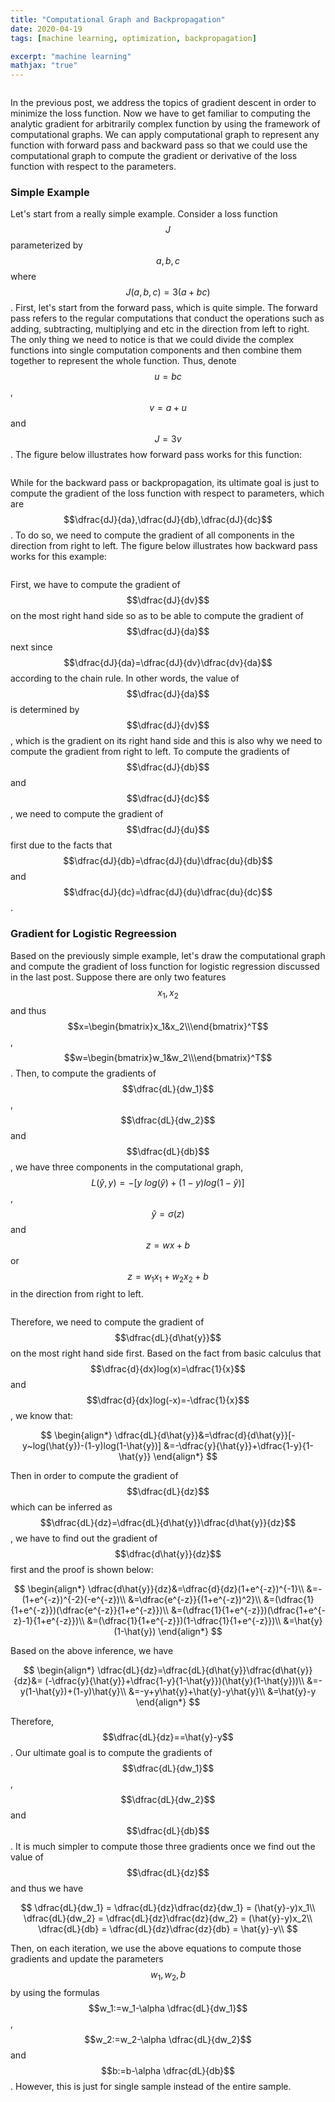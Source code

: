 ```yaml
---
title: "Computational Graph and Backpropagation"
date: 2020-04-19
tags: [machine learning, optimization, backpropagation]

excerpt: "machine learning"
mathjax: "true"
---
```


<img src="{{ site.url }}{{ site.baseurl }}/images/computational graph/header_img.jpg" alt="">

In the previous post, we address the topics of gradient descent in order to minimize the loss function. Now we have to get familiar to computing the analytic gradient for arbitrarily complex function by using the framework of computational graphs. We can apply computational graph to represent any function with forward pass and backward pass so that we could use the computational graph to compute the gradient or derivative of the loss function with respect to the parameters.

### Simple Example

Let's start from a really simple example. Consider a loss function $$J$$ parameterized by $$a,b,c$$ where $$J(a,b,c)=3(a+bc)$$. First, let's start from the forward pass, which is quite simple. The forward pass refers to the regular computations that conduct the operations such as adding, subtracting, multiplying and etc in the direction from left to right. The only thing we need to notice is that we could divide the complex functions into single computation components and then combine them together to represent the whole function. Thus, denote $$u=bc$$, $$v=a+u$$ and $$J=3v$$. The figure below illustrates how forward pass works for this function:

<img src="{{ site.url }}{{ site.baseurl }}/images/computational graph/forward_pass_simple_example.PNG" alt="">

While for the backward pass or backpropagation, its ultimate goal is just to compute the gradient of the loss function with respect to parameters, which are $$\dfrac{dJ}{da},\dfrac{dJ}{db},\dfrac{dJ}{dc}$$. To do so, we need to compute the gradient of all components in the direction from right to left. The figure below illustrates how backward pass works for this example:

<img src="{{ site.url }}{{ site.baseurl }}/images/computational graph/backward_pass_simple_example.PNG" alt="">

First, we have to compute the gradient of $$\dfrac{dJ}{dv}$$ on the most right hand side so as to be able to compute the gradient of $$\dfrac{dJ}{da}$$ next since $$\dfrac{dJ}{da}=\dfrac{dJ}{dv}\dfrac{dv}{da}$$ according to the chain rule. In other words, the value of $$\dfrac{dJ}{da}$$ is determined by $$\dfrac{dJ}{dv}$$, which is the gradient on its right hand side and this is also why we need to compute the gradient from right to left. To compute the gradients of $$\dfrac{dJ}{db}$$ and $$\dfrac{dJ}{dc}$$, we need to compute the gradient of $$\dfrac{dJ}{du}$$ first due to the facts that $$\dfrac{dJ}{db}=\dfrac{dJ}{du}\dfrac{du}{db}$$ and $$\dfrac{dJ}{dc}=\dfrac{dJ}{du}\dfrac{du}{dc}$$.

### Gradient for Logistic Regreession

Based on the previously simple example, let's draw the computational graph and compute the gradient of loss function for logistic regression discussed in the last post. Suppose there are only two features $$x_1,x_2$$ and thus $$x=\begin{bmatrix}x_1&x_2\\\end{bmatrix}^T$$, $$w=\begin{bmatrix}w_1&w_2\\\end{bmatrix}^T$$. Then, to compute the gradients of $$\dfrac{dL}{dw_1}$$,$$\dfrac{dL}{dw_2}$$ and $$\dfrac{dL}{db}$$, we have three components in the computational graph, $$L(\hat{y},y)=-[y~log(\hat{y})+(1-y)log(1-\hat{y})]$$, $$\hat{y}=\sigma(z)$$ and $$z=wx+b$$ or $$z=w_1x_1+w_2x_2+b$$ in the direction from right to left.  

<img src="{{ site.url }}{{ site.baseurl }}/images/computational graph/logistic_regression_gradient.PNG" alt="">

Therefore, we need to compute the gradient of $$\dfrac{dL}{d\hat{y}}$$ on the most right hand side first. Based on the fact from basic calculus that $$\dfrac{d}{dx}log(x)=\dfrac{1}{x}$$ and $$\dfrac{d}{dx}log(-x)=-\dfrac{1}{x}$$, we know that:


$$
\begin{align*}
\dfrac{dL}{d\hat{y}}&=\dfrac{d}{d\hat{y}}[-y~log(\hat{y})-(1-y)log(1-\hat{y})]
&=-\dfrac{y}{\hat{y}}+\dfrac{1-y}{1-\hat{y}}
\end{align*}
$$

Then in order to compute the gradient of $$\dfrac{dL}{dz}$$ which can be inferred as $$\dfrac{dL}{dz}=\dfrac{dL}{d\hat{y}}\dfrac{d\hat{y}}{dz}$$, we have to find out the gradient of $$\dfrac{d\hat{y}}{dz}$$ first and the proof is shown below:

$$
\begin{align*}
\dfrac{d\hat{y}}{dz}&=\dfrac{d}{dz}(1+e^{-z})^{-1}\\
&=-(1+e^{-z})^{-2}(-e^{-z})\\
&=\dfrac{e^{-z}}{(1+e^{-z})^2}\\
&=(\dfrac{1}{1+e^{-z}})(\dfrac{e^{-z}}{1+e^{-z}})\\
&=(\dfrac{1}{1+e^{-z}})(\dfrac{1+e^{-z}-1}{1+e^{-z}})\\
&=(\dfrac{1}{1+e^{-z}})(1-\dfrac{1}{1+e^{-z}})\\
&=\hat{y}(1-\hat{y})
\end{align*}
$$

Based on the above inference, we have

$$
\begin{align*}
\dfrac{dL}{dz}=\dfrac{dL}{d\hat{y}}\dfrac{d\hat{y}}{dz}&=
(-\dfrac{y}{\hat{y}}+\dfrac{1-y}{1-\hat{y}})(\hat{y}(1-\hat{y}))\\
&=-y(1-\hat{y})+(1-y)\hat{y}\\
&=-y+y\hat{y}+\hat{y}-y\hat{y}\\
&=\hat{y}-y
\end{align*}
$$

Therefore, $$\dfrac{dL}{dz}==\hat{y}-y$$. Our ultimate goal is to compute the gradients of $$\dfrac{dL}{dw_1}$$,$$\dfrac{dL}{dw_2}$$ and $$\dfrac{dL}{db}$$. It is much simpler to compute those three gradients once we find out the value of $$\dfrac{dL}{dz}$$ and thus we have

$$
\dfrac{dL}{dw_1} = \dfrac{dL}{dz}\dfrac{dz}{dw_1} = (\hat{y}-y)x_1\\
\dfrac{dL}{dw_2} = \dfrac{dL}{dz}\dfrac{dz}{dw_2} = (\hat{y}-y)x_2\\
\dfrac{dL}{db} = \dfrac{dL}{dz}\dfrac{dz}{db} = \hat{y}-y\\
$$

Then, on each iteration, we use the above equations to compute those gradients and update the parameters $$w_1,w_2,b$$ by using the formulas $$w_1:=w_1-\alpha \dfrac{dL}{dw_1}$$, $$w_2:=w_2-\alpha \dfrac{dL}{dw_2}$$ and $$b:=b-\alpha \dfrac{dL}{db}$$. However, this is just for single sample instead of the entire sample. 
